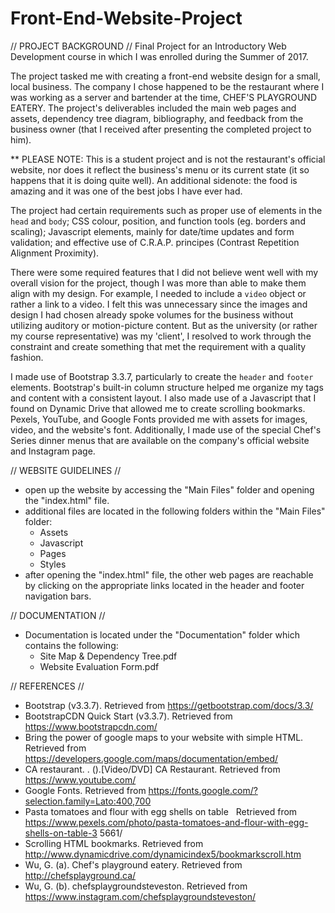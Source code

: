 # Front-End-Website-Project

// PROJECT BACKGROUND //
Final Project for an Introductory Web Development course in which I was enrolled during the Summer of 2017.

The project tasked me with creating a front-end website design for a small, local business. The company I chose happened to be the restaurant where I was working as a server and bartender at the time, CHEF'S PLAYGROUND EATERY. The project's deliverables included the main web pages and assets, dependency tree diagram, bibliography, and feedback from the business owner (that I received after presenting the completed project to him).

** PLEASE NOTE: This is a student project and is not the restaurant's official website, nor does it reflect the business's menu or its current state (it so happens that it is doing quite well). An additional sidenote: the food is amazing and it was one of the best jobs I have ever had.

The project had certain requirements such as proper use of elements in the `head` and `body`; CSS colour, position, and function tools (eg. borders and scaling); Javascript elements, mainly for date/time updates and form validation; and effective use of C.R.A.P. principes (Contrast Repetition Alignment Proximity).

There were some required features that I did not believe went well with my overall vision for the project, though I was more than able to make them align with my design. For example, I needed to include a `video` object or rather a link to a video. I felt this was unnecessary since the images and design I had chosen already spoke volumes for the business without utilizing auditory or motion-picture content. But as the university (or rather my course representative) was my 'client', I resolved to work through the constraint and create something that met the requirement with a quality fashion.
  
I made use of Bootstrap 3.3.7, particularly to create the `header` and `footer` elements. Bootstrap's built-in column structure helped me organize my tags and content with a consistent layout. I also made use of a Javascript that I found on Dynamic Drive that allowed me to create scrolling bookmarks. Pexels, YouTube, and Google Fonts provided me with assets for images, video, and the website's font. Additionally, I made use of the special Chef's Series dinner menus that are available on the company's official website and Instagram page.


// WEBSITE GUIDELINES //
- open up the website by accessing the "Main Files" folder and opening the "index.html" file.
- additional files are located in the following folders within the "Main Files" folder:
	- Assets
	- Javascript
	- Pages
	- Styles
- after opening the "index.html" file, the other web pages are reachable by clicking on the appropriate links located in the header and footer navigation bars.

// DOCUMENTATION //
- Documentation is located under the "Documentation" folder which contains the following:
	- Site Map & Dependency Tree.pdf
	- Website Evaluation Form.pdf

// REFERENCES //
- Bootstrap (v3.3.7). Retrieved from https://getbootstrap.com/docs/3.3/ 
- BootstrapCDN Quick Start (v3.3.7). Retrieved from https://www.bootstrapcdn.com/ 
- Bring the power of google maps to your website with simple HTML. Retrieved from https://developers.google.com/maps/documentation/embed/ 
- CA restaurant. . ().[Video/DVD] CA Restaurant. Retrieved from https://www.youtube.com/
- Google Fonts. Retrieved from https://fonts.google.com/?selection.family=Lato:400,700 
- Pasta tomatoes and flour with egg shells on table&nbsp;&nbsp; Retrieved from https://www.pexels.com/photo/pasta-tomatoes-and-flour-with-egg-shells-on-table-3 5661/
- Scrolling HTML bookmarks. Retrieved from http://www.dynamicdrive.com/dynamicindex5/bookmarkscroll.htm
- Wu, G. (a). Chef's playground eatery. Retrieved from http://chefsplayground.ca/
- Wu, G. (b). chefsplaygroundsteveston. Retrieved from https://www.instagram.com/chefsplaygroundsteveston/
